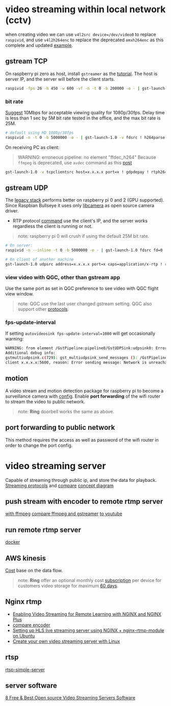 # video streaming within local network (cctv)
when creating video we can use `v4l2src device=/dev/video0` to replace `raspivid`, and use `v4l2h264enc` to replace the deprecated `omxh264enc` as this complete and updated [example](https://qengineering.eu/install-gstreamer-1.18-on-raspberry-pi-4.html).
## gstream TCP
On raspberry pi zero as host, install `gstreamer` as the [tutorial](https://platypus-boats.readthedocs.io/en/latest/source/rpi/video/video-streaming-gstreamer.html). The host is server IP, and the server will before the client starts. 
```sh
raspivid -fps 26 -h 450 -w 600 -vf -n -t 0 -b 200000 -o - | gst-launch-1.0 -v fdsrc ! h264parse ! rtph264pay config-interval=1 pt=96 ! gdppay ! tcpserversink host=x.x.x.x port=x
```
### bit rate
[Suggest](https://support.google.com/youtube/answer/1722171?hl=en#zippy=%2Cbitrate) 10Mbps for acceptable viewing quality for 1080p/30fps.
Delay time is less than 1 sec by 5M bit rate tested in the office, and the max bit rate is 25M.
```sh
# default using HD 1080p/30fps
raspivid -n -t 0 -b 5000000 -o - | gst-launch-1.0 -v fdsrc ! h264parse ! rtph264pay config-interval=1 pt=96 ! gdppay ! tcpserversink host=x.x.x.x port=x
```
On receiving PC as client:
>  WARNING: erroneous pipeline: no element "ffdec_h264"
Because `ffmpeg` is deprecated, use `avdec` command as this [post](https://www.linkedin.com/pulse/streaming-live-from-pi-camerawith-raspberry-zero-w-pc-mundra/)
```sh
gst-launch-1.0 -v tcpclientsrc host=x.x.x.x port=x ! gdpdepay ! rtph264depay ! avdec_h264 ! videoconvert ! autovideosink sync=false
```
## gstream UDP
The [legacy stack](https://www.raspberrypi.com/documentation/accessories/camera.html#libcamera-and-the-legacy-raspicam-camera-stack) performs better on raspberry pi 0 and 2 (GPU supported). Since Raspbian Bullseye it uses only [libcamera](https://www.raspberrypi.com/documentation/accessories/camera.html#network-streaming) as open source camera driver.
* RTP protocol [command](https://www.raspberrypi.com/documentation/accessories/camera.html#using-rtp) use the client's IP, and the server works regardless the client is running or not.
> note: raspberry pi 0 will crush if using the default 25M bit rate.
```sh
# On server:
raspivid -n --inline -t 0 -b 5000000 -o - | gst-launch-1.0 fdsrc fd=0 ! h264parse ! rtph264pay ! udpsink host=x.x.x.x port=x
```
```sh
# On client of another machine
gst-launch-1.0 udpsrc address=x.x.x.x port=x caps=application/x-rtp ! rtph264depay ! h264parse ! avdec_h264 ! autovideosink
```
### view video with QGC, other than gstream app
Use the same port as set in QGC preference to see video with QGC flight view window.
> note: QGC use the last user changed gstream setting. QGC also support other [protocols](https://docs.qgroundcontrol.com/master/en/SettingsView/General.html#video).
### fps-update-interval
If setting `autovideosink fps-update-interval=1000` will get occasionally warning:
```sh
WARNING: from element /GstPipeline:pipeline0/GstUDPSink:udpsink0: Error sending UDP packets
Additional debug info:
gstmultiudpsink.c(729): gst_multiudpsink_send_messages (): /GstPipeline:pipeline0/GstUDPSink:udpsink0:
client x.x.x.x:5600, reason: Error sending message: Network is unreachable
```
## motion
A video stream and motion detection package for raspberry pi to become a surveillance camera with [config](https://raspberry-valley.azurewebsites.net/Streaming-Video-with-Motion/). Enable **port forwarding** of the wifi router to stream the video to public network.
> note: **Ring** doorbell works the same as above.  

## port forwarding to public network
This method requires the access as well as password of the wifi router in order to change the port config.

# video streaming server
Capable of streaming through public ip, and store the data for playback.
[Streaming protocols](https://jasonblog.github.io/note/media_player/streaming_tong_xun_xie_ding_rtp_rtcp_rtsp_rtmp_hls.html) and [compare](https://blog.csdn.net/leixiaohua1020/article/details/18893769)
[concept diagram](https://forums.raspberrypi.com/viewtopic.php?t=207639)
## push stream with encoder to remote rtmp server
[with ffmpeg](https://forums.raspberrypi.com/viewtopic.php?t=173230)
[compare ffmpeg and gstreamer](https://blog.gtwang.org/iot/raspberry-pi-nginx-rtmp-server-live-streaming/)
[to youtube](https://qengineering.eu/install-gstreamer-1.18-on-raspberry-pi-4.html)
## run remote rtmp server
[docker](https://hub.docker.com/r/jasonrivers/nginx-rtmp)
## AWS kinesis
[Cost](https://aws.amazon.com/tw/kinesis/video-streams/pricing/?nc=sn&loc=3) base on the data flow.
> note: **Ring** offer an optional monthly cost [subscription](https://ring.com/protect-plans) per device for customers video storage for maximum [60 days](https://support.ring.com/hc/en-us/articles/360047871752-Understanding-and-Adjusting-Your-Video-Storage-Time-).
## Nginx rtmp
* [Enabling Video Streaming for Remote Learning with NGINX and NGINX Plus](https://www.nginx.com/blog/video-streaming-for-remote-learning-with-nginx/)
* [compare encoder](https://dotblogs.com.tw/RichardNote/2018/10/29/002238)
* [Setting up HLS live streaming server using NGINX + nginx-rtmp-module on Ubuntu](https://docs.peer5.com/guides/setting-up-hls-live-streaming-server-using-nginx/)
* [Create your own video streaming server with Linux](https://opensource.com/article/19/1/basic-live-video-streaming-server)
## rtsp
[rtsp-simple-server](https://malagege.github.io/blog/2021/08/22/Raspberry-pi-%E6%94%9D%E5%BD%B1%E6%A9%9F%E8%A8%88%E7%95%AB/)
## server software
[8 Free & Best Open source Video Streaming Servers Software](https://www.how2shout.com/tools/free-best-open-source-video-streaming-servers-software.html)
##
